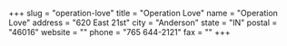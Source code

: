 +++
slug = "operation-love"
title = "Operation Love"
name = "Operation Love"
address = "620 East 21st"
city = "Anderson"
state = "IN"
postal = "46016"
website = ""
phone = "765 644-2121"
fax = ""
+++

